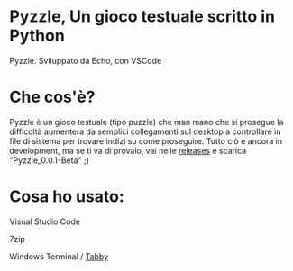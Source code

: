 # Pyzzle, Un gioco testuale scritto in Python
Pyzzle. Sviluppato da Echo, con VSCode

# Che cos'è?
Pyzzle è un gioco testuale (tipo puzzle) che man mano che si prosegue la difficoltà aumentera da semplici
collegamenti sul desktop a controllare in file di sistema per trovare indizi su come proseguire. Tutto ciò è ancora in development,
ma se ti va di provalo, vai nelle [releases](https://github.com/EchoDaGooby/pyzzle/releases) e scarica "Pyzzle_0.0.1-Beta" ;)

# Cosa ho usato:

Visual Studio Code

7zip

Windows Terminal / [Tabby](https://github.com/Eugeny/tabby)
